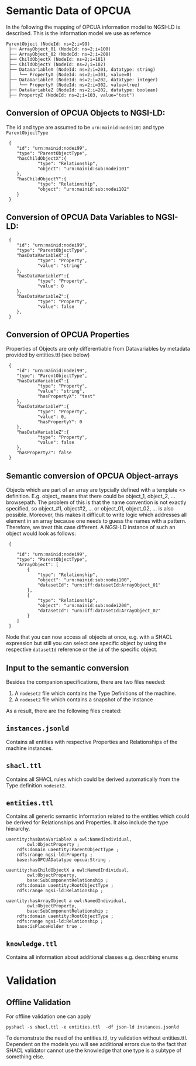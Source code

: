 # Semantic Data of OPCUA

In the following the mapping of OPCUA information model to NGSI-LD is described.
This is the information model we use as refernce
```
ParentObject (NodeId: ns=2;i=99)
 ├── ArrayObject_01 (NodeId: ns=2;i=100)
 ├── ArrayObject_02 (NodeId: ns=2;i=200)
 ├── ChildObjectX (NodeId: ns=2;i=101)
 ├── ChildObjectY (NodeId: ns=2;i=102)
 ├── DataVariableX (NodeId: ns=2;i=201, datatype: string)
 │   └── PropertyX (NodeId: ns=2;i=301, value=0)
 ├── DataVariableY (NodeId: ns=2;i=202, datatype: integer)
 │   └── PropertyY (NodeId: ns=2;i=302, value=true)
 ├── DataVariableZ (NodeId: ns=2;i=202, datatype: boolean)
 ├── PropertyZ (NodeId: ns=2;i=103, value="test")
```

## Conversion of OPCUA Objects to NGSI-LD:
The id and type are assumed to be `urn:mainid:nodei101` and type `ParentObjectType`

```
 {
    "id": "urn:mainid:nodei99",
    "type": "ParentObjectType",
    "hasChildObjectX":{
            "type": "Relationship",
            "object": "urn:mainid:sub:nodei101"
    },
    "hasChildObjectY":{
            "type": "Relationship",
            "object": "urn:mainid:sub:nodei102"
    }
 }
 ```

## Conversion of OPCUA Data Variables to NGSI-LD:


```
 {
    "id": "urn:mainid:nodei99",
    "type": "ParentObjectType",
    "hasDataVariableX":{
            "type": "Property",
            "value": "string"
    },
    "hasDataVariableY":{
            "type": "Property",
            "value": 0
    },
    "hasDataVariableZ":{
            "type": "Property",
            "value": false
    },
 }
 ```

## Conversion of OPCUA Properties
Properties of Objects are only differentiable from Datavariables by metadata provided by entities.ttl (see below)

```
 {
    "id": "urn:mainid:nodei99",
    "type": "ParentObjectType",
    "hasDataVariableX":{
            "type": "Property",
            "value": "string",
            "hasPropertyX": "test"
    },
    "hasDataVariableY":{
            "type": "Property",
            "value": 0,
            "hasPropertyY": 0
    },
    "hasDataVariableZ":{
            "type": "Property",
            "value": false
    },
    "hasPropertyZ": false
 }
 ```
## Semantic conversion of OPCUA Object-arrays

Objects which are part of an array are typcially defined with a template <> definition. E.g. object_<no> means that there could be object_1, object_2, ... browsepath.
The problem of this is that the name convention is not exactly specified, so object_#1, object#2, ... or object_01, object_02, ... is also possible. Moreover, this makes it difficult to write logic which addresses all element in an array because one needs to guess the names with a pattern. Therefore, we treat this case different. A NGSI-LD instance of such an object would look as follows:

```
 {

    "id": "urn:mainid:nodei99",
    "type": "ParentObjectType",
    "ArrayObject": [
        {
            "type": "Relationship",
            "object": "urn:mainid:sub:nodei100",
            "datasetId": "urn:iff:datasetId:ArrayObject_01"
        },
        {
            "type": "Relationship",
            "object": "urn:mainid:sub:nodei200",
            "datasetId": "urn:iff:datasetId:ArrayObject_02"
        }
    ]
 }
 ```

 Node that you can now access all objects at once, e.g. with a SHACL expression but still you can select one specific object by using the respective `datasetId` reference or the `id` of the specific object. 

## Input to the semantic conversion
Besides the companion specifications, there are two files needed:
1. A `nodeset2` file which contains the Type Definitions of the machine.
2. A `nodeset2` file which contains a snapshot of the Instance

As a result, there are the following files created:

## `instances.jsonld`

Contains all entities with respective Properties and Relationships of the machine instances.

## `shacl.ttl`

Contains all SHACL rules which could be derived automatically from the Type definition `nodeset2`.

## `entities.ttl`

Contains all generic semantic information related to the entities which could be derived for Relationships and Properties. It also include the type hierarchy.


```
uaentity:hasDataVariableX a owl:NamedIndividual,
        owl:ObjectProperty ;
    rdfs:domain uaentity:ParentObjectType ;
    rdfs:range ngsi-ld:Property ;
    base:hasOPCUADatatype opcua:String .

uaentity:hasChildObjectX a owl:NamedIndividual,
        owl:ObjectProperty,
        base:SubComponentRelationship ;
    rdfs:domain uaentity:RootObjectType ;
    rdfs:range ngsi-ld:Relationship ;

uaentity:hasArrayObject a owl:NamedIndividual,
        owl:ObjectProperty,
        base:SubComponentRelationship ;
    rdfs:domain uaentity:RootObjectType ;
    rdfs:range ngsi-ld:Relationship ;
    base:isPlaceHolder true .

```

## `knowledge.ttl`

Contains all information about additional classes e.g. describing enums

# Validation

## Offline Validation

For offline validation one can apply 

    pyshacl -s shacl.ttl -e entities.ttl  -df json-ld instances.jsonld

To demonstrate the need of the entities.ttl, try validation without entities.ttl. Dependent on the models you will see additional errors due to the fact that SHACL validator cannot use the knowledge that one type is a subtype of something else.